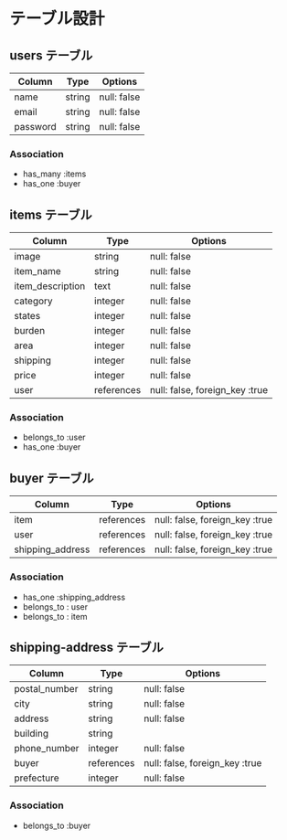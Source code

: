 # テーブル設計

## users テーブル

| Column   | Type   | Options     |
| -------- | ------ | ----------- |
| name     | string | null: false |
| email    | string | null: false |
| password | string | null: false |

### Association

- has_many :items
- has_one  :buyer



## items テーブル

| Column           | Type        | Options                           |
| ---------------  | ----------- | --------------------------------- |
| image            | string      | null: false                       |
| item_name        | string      | null: false                       |
| item_description | text        | null: false                       |
| category         | integer     | null: false                       |
| states           | integer     | null: false                       |
| burden           | integer     | null: false                       |
| area             | integer     | null: false                       |
| shipping         | integer     | null: false                       |
| price            | integer     | null: false                       |
| user             | references  | null: false, foreign_key :true    |

### Association

- belongs_to :user
- has_one :buyer




## buyer テーブル

| Column           | Type       | Options                        |
| ---------------- | ---------- | ------------------------------ |
| item             | references | null: false, foreign_key :true |
| user             | references | null: false, foreign_key :true |
| shipping_address | references | null: false, foreign_key :true |

### Association

- has_one :shipping_address
- belongs_to : user
- belongs_to : item



## shipping-address テーブル

| Column          | Type       | Options                          |
| --------------- | ---------- | -------------------------------- |
| postal_number   | string     | null: false                      |
| city            | string     | null: false                      |
| address         | string     | null: false                      |
| building        | string     |                                  |
| phone_number    | integer    | null: false                      |
| buyer           | references | null: false, foreign_key :true   |
| prefecture      | integer    | null: false                      |

### Association

- belongs_to :buyer
